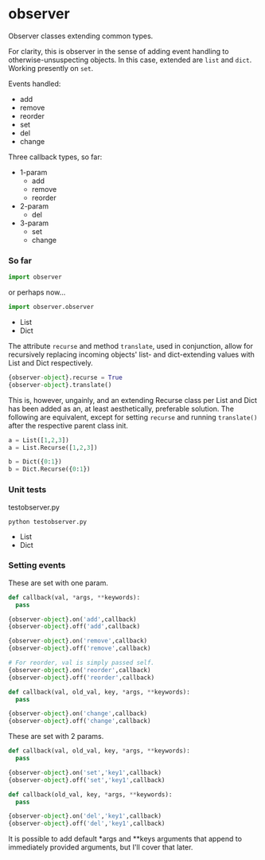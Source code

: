 # observer
Observer classes extending common types.

For clarity, this is observer in the sense of adding event handling to otherwise-unsuspecting objects.  In this case, extended are `list` and `dict`.  Working presently on `set`.

Events handled:
- add
- remove
- reorder
- set
- del
- change

Three callback types, so far:
- 1-param
  - add
  - remove
  - reorder
- 2-param
  - del
- 3-param
  - set
  - change

### So far
```python
import observer
```
or perhaps now...
```python
import observer.observer
```
- List
- Dict

The attribute `recurse` and method `translate`, used in conjunction, allow for recursively replacing incoming objects' list- and dict-extending values with List and Dict respectively.
```python
{observer-object}.recurse = True
{observer-object}.translate()
```

This is, however, ungainly, and an extending Recurse class per List and Dict has been added as an, at least aesthetically, preferable solution.  The following are equivalent, except for setting `recurse` and running `translate()` after the respective parent class init.

```python
a = List([1,2,3])
a = List.Recurse([1,2,3])

b = Dict({0:1})
b = Dict.Recurse({0:1})
```

### Unit tests
testobserver.py
```shell
python testobserver.py
```

- List
- Dict

### Setting events

These are set with one param.

```python
def callback(val, *args, **keywords):
  pass

{observer-object}.on('add',callback)
{observer-object}.off('add',callback)

{observer-object}.on('remove',callback)
{observer-object}.off('remove',callback)

# For reorder, val is simply passed self.
{observer-object}.on('reorder',callback)
{observer-object}.off('reorder',callback)

def callback(val, old_val, key, *args, **keywords):
  pass

{observer-object}.on('change',callback)
{observer-object}.off('change',callback)
```

These are set with 2 params.

```python
def callback(val, old_val, key, *args, **keywords):
  pass

{observer-object}.on('set','key1',callback)
{observer-object}.off('set','key1',callback)

def callback(old_val, key, *args, **keywords):
  pass

{observer-object}.on('del','key1',callback)
{observer-object}.off('del','key1',callback)
```

It is possible to add default \*args and \*\*keys arguments that append to immediately provided arguments, but I'll cover that later.
